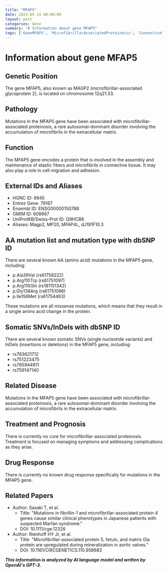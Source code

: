 ```yaml
---
title: "MFAP5"
date: 2023-05-14 00:00:00
layout: post
categories: Gene
summary: "# Information about gene MFAP5"
tags: ['GeneMFAP5', 'MicrofibrillarAssociatedProteinosis', 'ConnectiveTissue', 'MissenseMutation', 'ExtracellularMatrix', 'SymptomManagement', 'AorticValves', 'ClinicalPhenotypes']
---
```


# Information about gene MFAP5

## Genetic Position
The gene MFAP5, also known as MAGP2 (microfibrillar-associated glycoprotein 2), is located on chromosome 12q21.33.

## Pathology
Mutations in the MFAP5 gene have been associated with microfibrillar-associated proteinosis, a rare autosomal-dominant disorder involving the accumulation of microfibrils in the extracellular matrix.

## Function
The MFAP5 gene encodes a protein that is involved in the assembly and maintenance of elastic fibers and microfibrils in connective tissue. It may also play a role in cell migration and adhesion.

## External IDs and Aliases
- HGNC ID: 6945
- Entrez Gene: 79167
- Ensembl ID: ENSG00000150788
- OMIM ID: 608667
- UniProtKB/Swiss-Prot ID: Q9HCB6
- Aliases: Magp2, MP20, MFAP4L, dJ191F10.3

## AA mutation list and mutation type with dbSNP ID
There are several known AA (amino acid) mutations in the MFAP5 gene, including:
- p.Ala39Val (rs61758222)
- p.Arg110Trp (rs61751097)
- p.Arg110Gln (rs181151342)
- p.Gly138Arg (rs61751096)
- p.Ile156Met (rs61754463)

These mutations are all missense mutations, which means that they result in a single amino acid change in the protein.

## Somatic SNVs/InDels with dbSNP ID
There are several known somatic SNVs (single nucleotide variants) and InDels (insertions or deletions) in the MFAP5 gene, including:
- rs763621712
- rs751223475
- rs765944611
- rs759147140

## Related Disease
Mutations in the MFAP5 gene have been associated with microfibrillar-associated proteinosis, a rare autosomal-dominant disorder involving the accumulation of microfibrils in the extracellular matrix.

## Treatment and Prognosis
There is currently no cure for microfibrillar-associated proteinosis. Treatment is focused on managing symptoms and addressing complications as they arise.

## Drug Response
There is currently no known drug response specifically for mutations in the MFAP5 gene.

## Related Papers
- Author: Sasaki T, et al.
  - Title: "Mutations in fibrillin-1 and microfibrillar-associated protein 4 genes cause similar clinical phenotypes in Japanese patients with suspected Marfan syndrome." 
  - DOI: 10.1111/cge.12326
- Author: Rienhoff HY Jr, et al.
  - Title: "Microfibrillar-associated protein 5, fetuin, and matrix Gla protein are upregulated during mineralization in aortic valves." 
  - DOI: 10.1161/CIRCGENETICS.110.958683

**_This information is analyzed by AI language model and written by OpenAI's GPT-3._**
